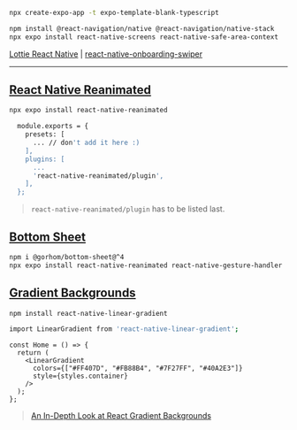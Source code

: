 ```sh
npx create-expo-app -t expo-template-blank-typescript
```

```sh
npm install @react-navigation/native @react-navigation/native-stack
npx expo install react-native-screens react-native-safe-area-context
```

[Lottie React Native](https://airbnb.io/lottie/#/react-native) |
[react-native-onboarding-swiper](https://www.npmjs.com/package/react-native-onboarding-swiper)

---

## [React Native Reanimated](https://docs.swmansion.com/react-native-reanimated/docs/fundamentals/getting-started/)

```sh
npx expo install react-native-reanimated
```

```sh
  module.exports = {
    presets: [
      ... // don't add it here :)
    ],
    plugins: [
      ...
      'react-native-reanimated/plugin',
    ],
  };
```

> `react-native-reanimated/plugin` has to be listed last.

## [Bottom Sheet](https://ui.gorhom.dev/components/bottom-sheet/)

```sh
npm i @gorhom/bottom-sheet@^4
npx expo install react-native-reanimated react-native-gesture-handler
```

## [Gradient Backgrounds](https://www.npmjs.com/package/react-native-linear-gradient)

```sh
npm install react-native-linear-gradient

import LinearGradient from 'react-native-linear-gradient';
```

```tsx
const Home = () => {
  return (
    <LinearGradient
      colors={["#FF407D", "#FB88B4", "#7F27FF", "#40A2E3"]}
      style={styles.container}
    />
  );
};
```

> [An In-Depth Look at React Gradient Backgrounds](<(https://www.dhiwise.com/post/an-in-depth-look-at-react-gradient-backgrounds)>)
